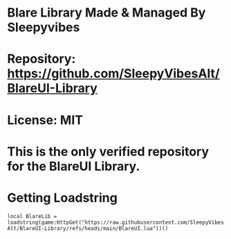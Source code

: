 # Blare Library Made & Managed By Sleepyvibes
# Repository: https://github.com/SleepyVibesAlt/BlareUI-Library
# License: MIT
# This is the only verified repository for the BlareUI Library.

# Getting Loadstring
```local BlareLib = loadstring(game:HttpGet("https://raw.githubusercontent.com/SleepyVibesAlt/BlareUI-Library/refs/heads/main/BlareUI.lua"))()```
